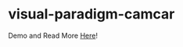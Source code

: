 visual-paradigm-camcar
======================
Demo and Read More <a href="http://deepakparyani.github.io/visual-paradigm-camcar/">Here</a>!
